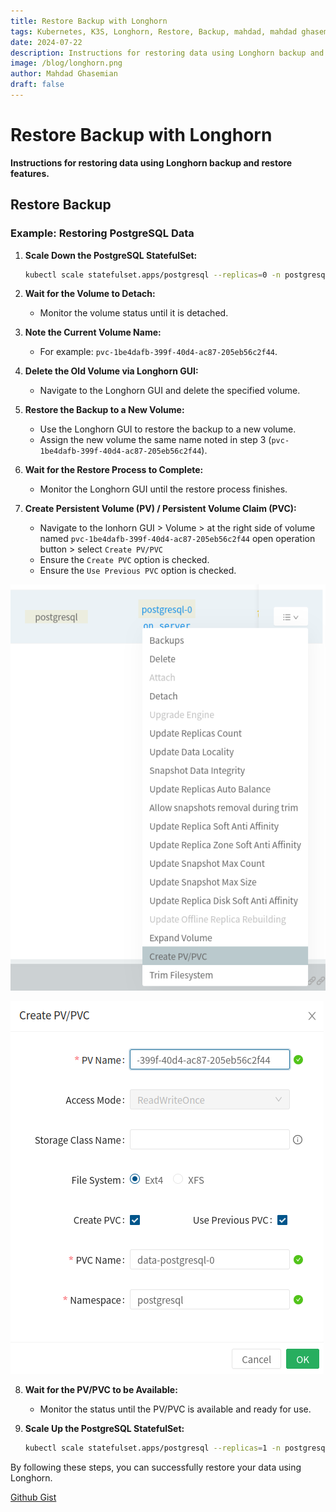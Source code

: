 ```yaml
---
title: Restore Backup with Longhorn
tags: Kubernetes, K3S, Longhorn, Restore, Backup, mahdad, mahdad ghasemian
date: 2024-07-22
description: Instructions for restoring data using Longhorn backup and restore features.
image: /blog/longhorn.png
author: Mahdad Ghasemian
draft: false
---
```


# Restore Backup with Longhorn

**Instructions for restoring data using Longhorn backup and restore features.**

## Restore Backup

### Example: Restoring PostgreSQL Data

1. **Scale Down the PostgreSQL StatefulSet:**

   ```bash
   kubectl scale statefulset.apps/postgresql --replicas=0 -n postgresql
   ```

2. **Wait for the Volume to Detach:**

   - Monitor the volume status until it is detached.

3. **Note the Current Volume Name:**

   - For example: `pvc-1be4dafb-399f-40d4-ac87-205eb56c2f44`.

4. **Delete the Old Volume via Longhorn GUI:**

   - Navigate to the Longhorn GUI and delete the specified volume.

5. **Restore the Backup to a New Volume:**

   - Use the Longhorn GUI to restore the backup to a new volume.
   - Assign the new volume the same name noted in step 3 (`pvc-1be4dafb-399f-40d4-ac87-205eb56c2f44`).

6. **Wait for the Restore Process to Complete:**

   - Monitor the Longhorn GUI until the restore process finishes.

7. **Create Persistent Volume (PV) / Persistent Volume Claim (PVC):**
   - Navigate to the lonhorn GUI > Volume > at the right side of volume named `pvc-1be4dafb-399f-40d4-ac87-205eb56c2f44` open operation button > select `Create PV/PVC`
   - Ensure the `Create PVC` option is checked.
   - Ensure the `Use Previous PVC` option is checked.

![longhorn-volume-create-pv-pvc-1](/blog/longhorn-volume-create-pv-pvc-1.png)

![longhorn-create-pv-pvc-2](/blog/longhorn-create-pv-pvc-2.png)

8. **Wait for the PV/PVC to be Available:**

   - Monitor the status until the PV/PVC is available and ready for use.

9. **Scale Up the PostgreSQL StatefulSet:**

   ```bash
   kubectl scale statefulset.apps/postgresql --replicas=1 -n postgresql
   ```

By following these steps, you can successfully restore your data using Longhorn.

[Github Gist](https://gist.github.com/MahdadGhasemian/0a0a88158d4c07f8082352aad488804e)
